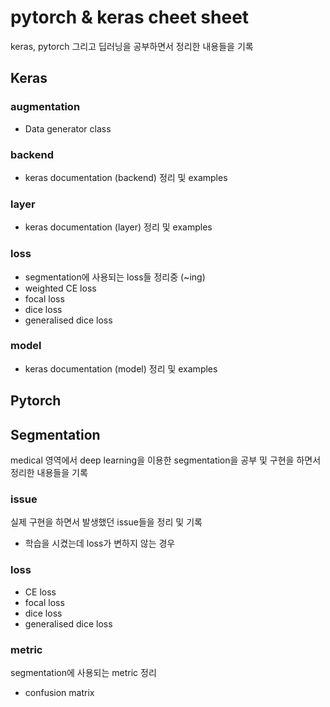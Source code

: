 # pytorch & keras cheet sheet   
keras, pytorch 그리고 딥러닝을 공부하면서 정리한 내용들을 기록  

## Keras  
### augmentation 
- Data generator class  

### backend  
- keras documentation (backend) 정리 및 examples  

### layer  
- keras documentation (layer) 정리 및 examples  

### loss  
- segmentation에 사용되는 loss들 정리중 (~ing)  
- weighted CE loss  
- focal loss  
- dice loss  
- generalised dice loss  

### model  
- keras documentation (model) 정리 및 examples   


## Pytorch  

## Segmentation  
medical 영역에서 deep learning을 이용한 segmentation을 공부 및 구현을 하면서 정리한 내용들을 기록   
### issue  
실제 구현을 하면서 발생했던 issue들을 정리 및 기록  
- 학습을 시켰는데 loss가 변하지 않는 경우  

### loss  
- CE loss   
- focal loss  
- dice loss  
- generalised dice loss 

### metric  
segmentation에 사용되는 metric 정리  
- confusion matrix  